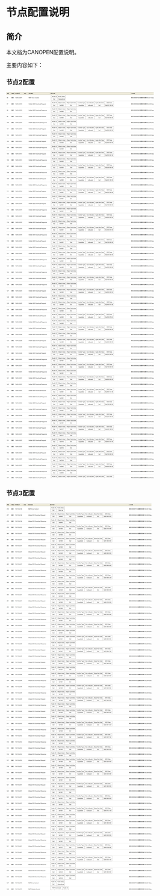 # 节点配置说明

## 简介

本文档为CANOPEN配置说明。

主要内容如下：
### 节点2配置
![image](节点2配置.jpg)
### 节点3配置
![image](节点3配置.jpg)
